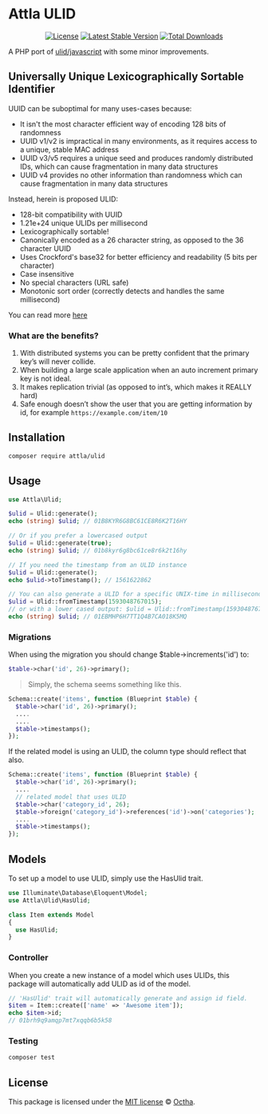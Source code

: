 # Attla ULID

<p align="center">
<a href="LICENSE"><img src="https://img.shields.io/badge/license-MIT-lightgrey.svg" alt="License"></a>
<a href="https://packagist.org/packages/attla/ulid"><img src="https://img.shields.io/packagist/v/attla/ulid" alt="Latest Stable Version"></a>
<a href="https://packagist.org/packages/attla/ulid"><img src="https://img.shields.io/packagist/dt/attla/ulid" alt="Total Downloads"></a>
</p>

A PHP port of [ulid/javascript](https://github.com/ulid/javascript) with some minor improvements.

## Universally Unique Lexicographically Sortable Identifier

UUID can be suboptimal for many uses-cases because:

- It isn't the most character efficient way of encoding 128 bits of randomness
- UUID v1/v2 is impractical in many environments, as it requires access to a unique, stable MAC address
- UUID v3/v5 requires a unique seed and produces randomly distributed IDs, which can cause fragmentation in many data structures
- UUID v4 provides no other information than randomness which can cause fragmentation in many data structures

Instead, herein is proposed ULID:

- 128-bit compatibility with UUID
- 1.21e+24 unique ULIDs per millisecond
- Lexicographically sortable!
- Canonically encoded as a 26 character string, as opposed to the 36 character UUID
- Uses Crockford's base32 for better efficiency and readability (5 bits per character)
- Case insensitive
- No special characters (URL safe)
- Monotonic sort order (correctly detects and handles the same millisecond)

You can read more [here](https://github.com/ulid/javascript)

### What are the benefits?

1. With distributed systems you can be pretty confident that the primary key’s will never collide.
2. When building a large scale application when an auto increment primary key is not ideal.
3. It makes replication trivial (as opposed to int’s, which makes it REALLY hard)
4. Safe enough doesn’t show the user that you are getting information by id, for example `https://example.com/item/10`

## Installation

```bash
composer require attla/ulid
```

## Usage

```php
use Attla\Ulid;

$ulid = Ulid::generate();
echo (string) $ulid; // 01B8KYR6G8BC61CE8R6K2T16HY

// Or if you prefer a lowercased output
$ulid = Ulid::generate(true);
echo (string) $ulid; // 01b8kyr6g8bc61ce8r6k2t16hy

// If you need the timestamp from an ULID instance
$ulid = Ulid::generate();
echo $ulid->toTimestamp(); // 1561622862

// You can also generate a ULID for a specific UNIX-time in milliseconds
$ulid = Ulid::fromTimestamp(1593048767015);
// or with a lower cased output: $ulid = Ulid::fromTimestamp(1593048767015, true);
echo (string) $ulid; // 01EBMHP6H7TT1Q4B7CA018K5MQ
```

### Migrations

When using the migration you should change $table->increments('id') to:

```php
$table->char('id', 26)->primary();
```

> Simply, the schema seems something like this.

```php
Schema::create('items', function (Blueprint $table) {
  $table->char('id', 26)->primary();
  ....
  ....
  $table->timestamps();
});
```

If the related model is using an ULID, the column type should reflect that also.

``` php
Schema::create('items', function (Blueprint $table) {
  $table->char('id', 26)->primary();
  ....
  // related model that uses ULID
  $table->char('category_id', 26);
  $table->foreign('category_id')->references('id')->on('categories');
  ....
  $table->timestamps();
});
```

## Models

To set up a model to use ULID, simply use the HasUlid trait.

```php
use Illuminate\Database\Eloquent\Model;
use Attla\Ulid\HasUlid;

class Item extends Model
{
  use HasUlid;
}
```

### Controller

When you create a new instance of a model which uses ULIDs, this package will automatically add ULID as id of the model.

```php
// 'HasUlid' trait will automatically generate and assign id field.
$item = Item::create(['name' => 'Awesome item']);
echo $item->id;
// 01brh9q9amqp7mt7xqqb6b5k58
```

### Testing

``` bash
composer test
```

## License

This package is licensed under the [MIT license](LICENSE) © [Octha](https://octha.com).
